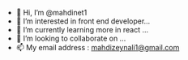 - 👋 Hi, I’m @mahdinet1
- 👀 I’m interested in front end developer...
- 🌱 I’m currently learning more in react ...
- 💞️ I’m looking to collaborate on ...
- 📫 My email address : mahdizeynali1@gmail.com

<!---
mahdinet1/mahdinet1 is a ✨ special ✨ repository because its `README.md` (this file) appears on your GitHub profile.
You can click the Preview link to take a look at your changes.
--->
